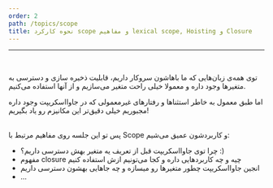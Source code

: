 ```yaml
---
order: 2
path: /topics/scope
title: نحوه کارکرد scope و مفاهیم lexical scope, Hoisting و Closure
---
```


***

<br/>

توی همه‌ی زبان‌هایی که ما باهاشون سروکار داریم، قابلیت ذخیره سازی و دسترسی به متغیرها وجود داره و معمولا خیلی راحت متغیر می‌سازیم و از آنها استفاده می‌کنیم. 

اما طبق معمول به خاطر استثنا‌ها و رفتارهای غیرمعمولی که در جاوااسکریپت وجود داره مجبوریم خیلی دقیق‌تر این مکانیزم رو یاد بگیریم!

<br/>
پس تو این جلسه روی مفاهیم مرتبط با Scope و کاربردشون عمیق می‌شیم: 
<br/>

+ چرا توی جاوااسکریپت قبل از تعریف یه متغیر بهش دسترسی داریم؟ :)
+ مفهوم closure چیه و چه کاربردهایی داره و کجا می‌تونیم ازش استفاده کنیم
+ انجین جاوااسکریپت چطور متغیرها رو میسازه و چه جاهایی بهشون دسترسی داریم
+ ...
